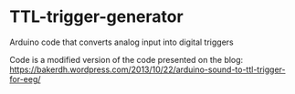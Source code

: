 # TTL-trigger-generator
Arduino code that converts analog input into digital triggers

Code is a modified version of the code presented on the blog: https://bakerdh.wordpress.com/2013/10/22/arduino-sound-to-ttl-trigger-for-eeg/
